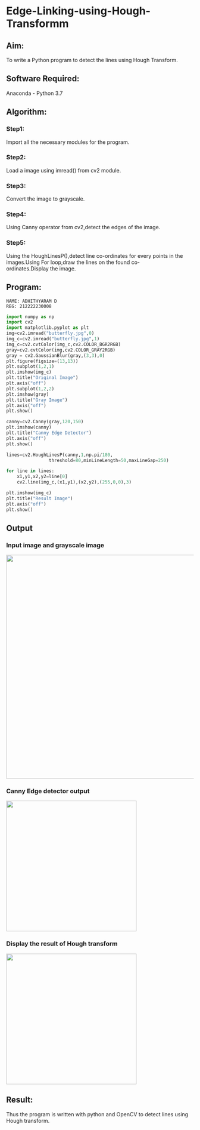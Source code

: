# Edge-Linking-using-Hough-Transformm
## Aim:
To write a Python program to detect the lines using Hough Transform.

## Software Required:
Anaconda - Python 3.7

## Algorithm:
### Step1:

Import all the necessary modules for the program.
### Step2:

Load a image using imread() from cv2 module.
### Step3:

Convert the image to grayscale.
### Step4:

Using Canny operator from cv2,detect the edges of the image.
### Step5:

Using the HoughLinesP(),detect line co-ordinates for every points in the images.Using For loop,draw the lines on the found co-ordinates.Display the image.
## Program:
```
NAME: ADHITHYARAM D
REG: 212222230008
```
```PYTHON
import numpy as np
import cv2
import matplotlib.pyplot as plt
img=cv2.imread("butterfly.jpg",0)
img_c=cv2.imread("butterfly.jpg",1)
img_c=cv2.cvtColor(img_c,cv2.COLOR_BGR2RGB)
gray=cv2.cvtColor(img,cv2.COLOR_GRAY2RGB)
gray = cv2.GaussianBlur(gray,(3,3),0)
plt.figure(figsize=(13,13))
plt.subplot(1,2,1)
plt.imshow(img_c)
plt.title("Original Image")
plt.axis("off")
plt.subplot(1,2,2)
plt.imshow(gray)
plt.title("Gray Image")
plt.axis("off")
plt.show()

canny=cv2.Canny(gray,120,150)
plt.imshow(canny)
plt.title("Canny Edge Detector")
plt.axis("off")
plt.show()

lines=cv2.HoughLinesP(canny,1,np.pi/180,
                threshold=80,minLineLength=50,maxLineGap=250)

for line in lines:
    x1,y1,x2,y2=line[0]
    cv2.line(img_c,(x1,y1),(x2,y2),(255,0,0),3)

plt.imshow(img_c)
plt.title("Result Image")
plt.axis("off")
plt.show()
```
## Output
### Input image and grayscale image
<img src = "https://github.com/Adhithyaram29D/Edge-Linking-using-Hough-Transformm/assets/119393540/58f5c317-13c2-4654-817c-c1d435a88968" width= "600">

### Canny Edge detector output
<img src = "https://github.com/Adhithyaram29D/Edge-Linking-using-Hough-Transformm/assets/119393540/53d78387-0929-42f5-93fc-4324154b9126" width="350">

### Display the result of Hough transform
<img src ="https://github.com/Adhithyaram29D/Edge-Linking-using-Hough-Transformm/assets/119393540/1ee0de47-b785-416d-8607-f13bd871e448" width="350">

## Result:
Thus the program is written with python and OpenCV to detect lines using Hough transform.
